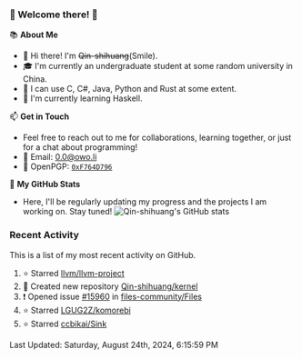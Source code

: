### 🌟 Welcome there! 🌟

📚 **About Me**
- 👋 Hi there! I'm ~~Qin-shihuang~~(Smile).
- 🎓 I'm currently an undergraduate student at some random university in China.
- 🚀 I can use C, C#, Java, Python and Rust at some extent.
- 🌱 I'm currently learning Haskell.

📫 **Get in Touch**
- Feel free to reach out to me for collaborations, learning together, or just for a chat about programming!
- 📩 Email: 0.0@owo.li
- 🔑 OpenPGP: [`0xF764D796`](https://keys.openpgp.org/vks/v1/by-fingerprint/99D5AF94A1585E16E14895EFBF6C0BF4F764D796)


📝 **My GitHub Stats**
- Here, I'll be regularly updating my progress and the projects I am working on. Stay tuned!
![Qin-shihuang's GitHub stats](https://github-readme-stats.vercel.app/api?username=Qin-shihuang&show_icons=true)

### Recent Activity

This is a list of my most recent activity on GitHub.

<!--RECENT_ACTIVITY:start-->
1. ⭐ Starred [llvm/llvm-project](https://github.com/llvm/llvm-project)<br>
2. 📔 Created new repository [Qin-shihuang/kernel](https://github.com/Qin-shihuang/kernel)<br>
3. ❗️ Opened issue [#15960](https://github.com/files-community/Files/issues/15960) in [files-community/Files](https://github.com/files-community/Files)<br>
4. ⭐ Starred [LGUG2Z/komorebi](https://github.com/LGUG2Z/komorebi)<br>
5. ⭐ Starred [ccbikai/Sink](https://github.com/ccbikai/Sink)<br>
<!--RECENT_ACTIVITY:end-->

<!--RECENT_ACTIVITY:last_update-->
Last Updated: Saturday, August 24th, 2024, 6:15:59 PM
<!--RECENT_ACTIVITY:last_update_end-->
